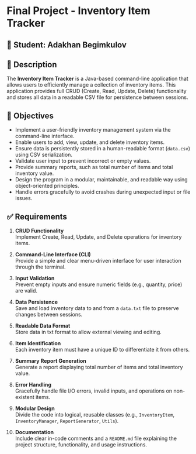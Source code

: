 # Final Project - Inventory Item Tracker

## 👤 Student: Adakhan Begimkulov

## 📌 Description
The **Inventory Item Tracker** is a Java-based command-line application that allows users to efficiently manage a collection of inventory items. This application provides full CRUD (Create, Read, Update, Delete) functionality and stores all data in a readable CSV file for persistence between sessions.

## 🎯 Objectives
- Implement a user-friendly inventory management system via the command-line interface.
- Enable users to add, view, update, and delete inventory items.
- Ensure data is persistently stored in a human-readable format (`data.csv`) using CSV serialization.
- Validate user input to prevent incorrect or empty values.
- Provide summary reports, such as total number of items and total inventory value.
- Design the program in a modular, maintainable, and readable way using object-oriented principles.
- Handle errors gracefully to avoid crashes during unexpected input or file issues.

## ✅ Requirements

1. **CRUD Functionality**  
   Implement Create, Read, Update, and Delete operations for inventory items.

2. **Command-Line Interface (CLI)**  
   Provide a simple and clear menu-driven interface for user interaction through the terminal.

3. **Input Validation**  
   Prevent empty inputs and ensure numeric fields (e.g., quantity, price) are valid.

4. **Data Persistence**  
   Save and load inventory data to and from a `data.txt` file to preserve changes between sessions.

5. **Readable Data Format**  
   Store data in txt format to allow external viewing and editing.

6. **Item Identification**  
   Each inventory item must have a unique ID to differentiate it from others.

7. **Summary Report Generation**  
   Generate a report displaying total number of items and total inventory value.

8. **Error Handling**  
   Gracefully handle file I/O errors, invalid inputs, and operations on non-existent items.

9. **Modular Design**  
   Divide the code into logical, reusable classes (e.g., `InventoryItem`, `InventoryManager`, `ReportGenerator`, `Utils`).

10. **Documentation**  
    Include clear in-code comments and a `README.md` file explaining the project structure, functionality, and usage instructions.

